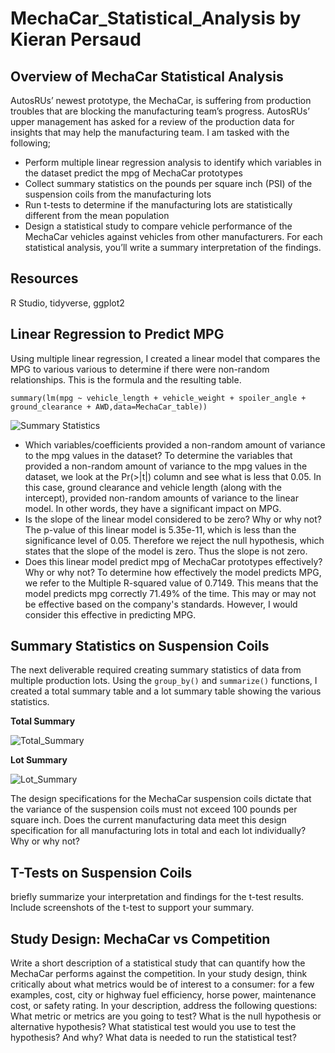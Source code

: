 # MechaCar_Statistical_Analysis by Kieran Persaud

## Overview of MechaCar Statistical Analysis
AutosRUs’ newest prototype, the MechaCar, is suffering from production troubles that are blocking the manufacturing team’s progress. AutosRUs’ upper management has asked for a review of the production data for insights that may help the manufacturing team. I am tasked with the following;

- Perform multiple linear regression analysis to identify which variables in the dataset predict the mpg of MechaCar prototypes
- Collect summary statistics on the pounds per square inch (PSI) of the suspension coils from the manufacturing lots
- Run t-tests to determine if the manufacturing lots are statistically different from the mean population
- Design a statistical study to compare vehicle performance of the MechaCar vehicles against vehicles from other manufacturers. For each statistical analysis, you’ll write a summary interpretation of the findings.

## Resources
R Studio, tidyverse, ggplot2

## Linear Regression to Predict MPG
Using multiple linear regression, I created a linear model that compares the MPG to various various to determine if there were non-random relationships. This is the formula and the resulting table.

```summary(lm(mpg ~ vehicle_length + vehicle_weight + spoiler_angle + ground_clearance + AWD,data=MechaCar_table))```

![Summary Statistics](https://user-images.githubusercontent.com/84286467/134757821-42718ce5-79ee-4ffc-90ac-bc018846a769.PNG)

- Which variables/coefficients provided a non-random amount of variance to the mpg values in the dataset? To determine the variables that provided a non-random amount of variance to the mpg values in the dataset, we look at the Pr(>|t|) column and see what is less that 0.05. In this case, ground clearance and vehicle length (along with the intercept), provided non-random amounts of variance to the linear model. In other words, they have a significant impact on MPG.
- Is the slope of the linear model considered to be zero? Why or why not? The p-value of this linear model is 5.35e-11, which is less than the significance level of 0.05. Therefore we reject the null hypothesis, which states that the slope of the model is zero. Thus the slope is not zero.
- Does this linear model predict mpg of MechaCar prototypes effectively? Why or why not? To determine how effectively the model predicts MPG, we refer to the Multiple R-squared value of 0.7149. This means that the model predicts mpg correctly 71.49% of the time. This may or may not be effective based on the company's standards. However, I would consider this effective in predicting MPG.

## Summary Statistics on Suspension Coils
The next deliverable required creating summary statistics of data from multiple production lots. Using the ```group_by()``` and ```summarize()``` functions, I created a total summary table and a lot summary table showing the various statistics.

**Total Summary**

![Total_Summary](https://user-images.githubusercontent.com/84286467/134759056-b59b4a1a-8742-46b0-b59e-b61d6ddab78c.PNG)

**Lot Summary**

![Lot_Summary](https://user-images.githubusercontent.com/84286467/134759057-74d44ea7-356d-4909-8754-a2a789f46caa.PNG)


The design specifications for the MechaCar suspension coils dictate that the variance of the suspension coils must not exceed 100 pounds per square inch. Does the current manufacturing data meet this design specification for all manufacturing lots in total and each lot individually? Why or why not?

## T-Tests on Suspension Coils
briefly summarize your interpretation and findings for the t-test results. Include screenshots of the t-test to support your summary.

## Study Design: MechaCar vs Competition
Write a short description of a statistical study that can quantify how the MechaCar performs against the competition. In your study design, think critically about what metrics would be of interest to a consumer: for a few examples, cost, city or highway fuel efficiency, horse power, maintenance cost, or safety rating.
In your description, address the following questions:
What metric or metrics are you going to test?
What is the null hypothesis or alternative hypothesis?
What statistical test would you use to test the hypothesis? And why?
What data is needed to run the statistical test?
